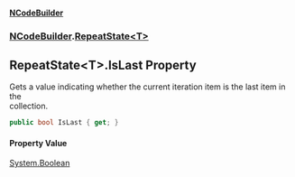 #### [NCodeBuilder](./index.md 'index')
### [NCodeBuilder](./NCodeBuilder.md 'NCodeBuilder').[RepeatState&lt;T&gt;](./NCodeBuilder-RepeatState-T-.md 'NCodeBuilder.RepeatState&lt;T&gt;')
## RepeatState&lt;T&gt;.IsLast Property
Gets a value indicating whether the current iteration item is the last item in the  
collection.  
```csharp
public bool IsLast { get; }
```
#### Property Value
[System.Boolean](https://docs.microsoft.com/en-us/dotnet/api/System.Boolean 'System.Boolean')  
